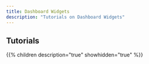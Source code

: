 ```yaml
---
title: Dashboard Widgets
description: "Tutorials on Dashboard Widgets"
---
```

## Tutorials

{{% children description="true" showhidden="true" %}}
